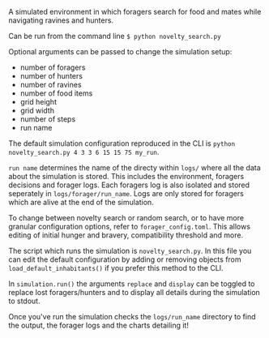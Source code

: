 A simulated environment in which foragers search for food and mates while navigating ravines and hunters.

Can be run from the command line
`$ python novelty_search.py`

Optional arguments can be passed to change the simulation setup: 
- number of foragers 
- number of hunters 
- number of ravines 
- number of food items 
- grid height 
- grid width
- number of steps
- run name

The default simulation configuration reproduced in the CLI is `python novelty_search.py 4 3 3 6 15 15 75 my_run`.

`run name` determines the name of the directy within `logs/` where all the data about the simulation is stored. This includes the environment, foragers decisions and forager logs. Each foragers log is also isolated and stored seperately in `logs/forager/run_name`. Logs are only stored for foragers which are alive at the end of the simulation.

To change between novelty search or random search, or to have more granular configuration options, refer to `forager_config.toml`. This allows editing of initial hunger and bravery, compatibility threshold and more.

The script which runs the simulation is `novelty_search.py`. In this file you can edit the default configuration by adding or removing objects from `load_default_inhabitants()` if you prefer this method to the CLI. 

In `simulation.run()` the arguments `replace` and `display` can be toggled to replace lost foragers/hunters and to display all details during the simulation to stdout. 

Once you've run the simulation checks the `logs/run_name` directory to find the output, the forager logs and the charts detailing it!